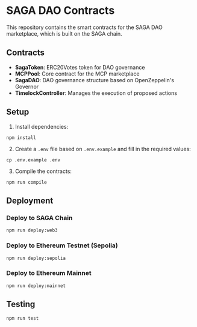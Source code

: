# SAGA DAO Contracts

This repository contains the smart contracts for the SAGA DAO marketplace, which is built on the SAGA chain.

## Contracts

- **SagaToken**: ERC20Votes token for DAO governance
- **MCPPool**: Core contract for the MCP marketplace
- **SagaDAO**: DAO governance structure based on OpenZeppelin's Governor
- **TimelockController**: Manages the execution of proposed actions

## Setup

1. Install dependencies:
```shell
npm install
```

2. Create a `.env` file based on `.env.example` and fill in the required values:
```shell
cp .env.example .env
```

3. Compile the contracts:
```shell
npm run compile
```

## Deployment

### Deploy to SAGA Chain

```shell
npm run deploy:web3
```

### Deploy to Ethereum Testnet (Sepolia)

```shell
npm run deploy:sepolia
```

### Deploy to Ethereum Mainnet

```shell
npm run deploy:mainnet
```

## Testing

```shell
npm run test
```
